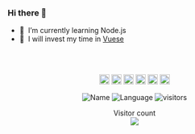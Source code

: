 


### Hi there 👋

- 🌱 &nbsp;I’m currently learning Node.js
- 🦄 &nbsp;I will invest my time in [Vuese](https://github.com/vuese/vuese)

<br>
<br>

<!-- <p align="center">
  <code><img height="20" src="https://raw.githubusercontent.com/github/explore/80688e429a7d4ef2fca1e82350fe8e3517d3494d/topics/nodejs/nodejs.png"></code>
  <code><img height="20" src="https://raw.githubusercontent.com/github/explore/80688e429a7d4ef2fca1e82350fe8e3517d3494d/topics/vue/vue.png"></code>
  <code><img height="20" src="https://raw.githubusercontent.com/github/explore/80688e429a7d4ef2fca1e82350fe8e3517d3494d/topics/electron/electron.png"></code>
  <code><img height="20" src="https://raw.githubusercontent.com/github/explore/80688e429a7d4ef2fca1e82350fe8e3517d3494d/topics/es6/es6.png"></code>
  <code><img height="20" src="https://raw.githubusercontent.com/github/explore/80688e429a7d4ef2fca1e82350fe8e3517d3494d/topics/docker/docker.png"></code>
</p> -->
<p align="center">
  <code><img height="20" src="https://img.shields.io/badge/-Node.js-black?style=flat-square&logo=Node.js"></code>
  <code><img height="20" src="https://img.shields.io/badge/-Vue.js-%23282C34?style=flat-square&logo=Vue.js"></code>
  <code><img height="20" src="https://img.shields.io/badge/-Webpack-%232C3A42?style=flat-square&logo=Webpack"></code>
  <code><img height="20" src="https://img.shields.io/badge/-Babel-%23F7DF1C?style=flat-square&logo=babel&logoColor=000000&labelColor=%23F7DF1C&color=%23FFCE5A"></code>
  <code><img height="20" src="https://img.shields.io/badge/_-Rollup-292e33?style=flat-square&logo=rollup.js"></code>
  <code><img height="20" src="https://img.shields.io/badge/-React-%23282C34?style=flat-square&logo=react"></code>
</p>

<div align="center">
    <img alt="Name" style="display: inline;" src="https://img.shields.io/badge/name-FM-brightgreen">
    <img alt="Language" style="display: inline;" src="https://img.shields.io/badge/language-Node.js | JavaScript | Python | Rust-blue">
    <img alt="visitors" style="display: inline;" src="https://visitor-badge.glitch.me/badge?page_id=screetBloom.screetBloom">
</div>


<p align="center"> 
  Visitor count<br>
  <img src="https://profile-counter.glitch.me/sorrycc/count.svg" />
</p>


<br>
<br>


<!--
<img align="right" src="https://github-readme-stats.vercel.app/api?username=screetBloom&&show_icons=true&theme=github" />
-->
